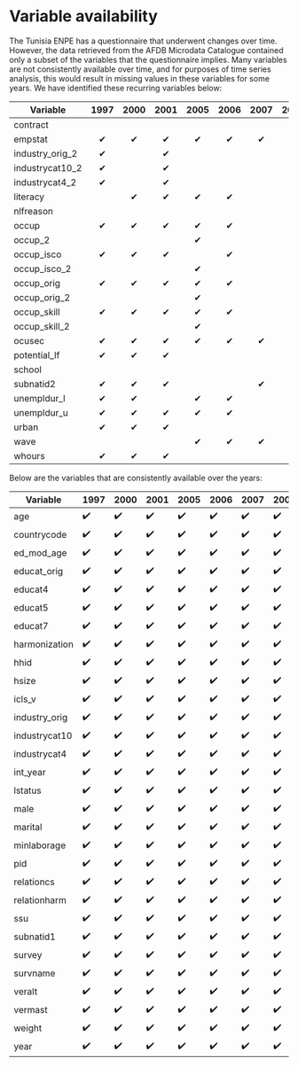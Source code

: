 # Variable availability

The Tunisia ENPE has a questionnaire that underwent changes over time. However, the data retrieved from the AFDB Microdata Catalogue contained only a subset of the variables that the questionnaire implies. Many variables are not consistently available over time, and for purposes of time series analysis, this would result in missing values in these variables for some years. We have identified these recurring variables below:

| Variable        | 1997 | 2000 | 2001 | 2005 | 2006 | 2007 | 2008 | 2009 | 2010 | 2011 | 2012 | 2013 | 2015 | 2016 | 2017 |
|-----------------|:----:|:----:|:----:|:----:|:----:|:----:|:----:|:----:|:----:|:----:|:----:|:----:|:----:|:----:|:----:|
| contract        |      |      |      |      |      |      |      |      |  ✔   |      |      |      |      |      |      |
| empstat         |  ✔   |  ✔   |  ✔   |  ✔   |  ✔   |  ✔   |  ✔   |      |  ✔   |  ✔   |  ✔   |  ✔   |  ✔   |  ✔   |  ✔   |
| industry_orig_2 |  ✔   |      |  ✔   |      |      |      |      |      |      |  ✔   |      |      |      |      |      |
| industrycat10_2 |  ✔   |      |  ✔   |      |      |      |      |      |      |  ✔   |      |      |      |      |      |
| industrycat4_2  |  ✔   |      |  ✔   |      |      |      |      |      |      |  ✔   |      |      |      |      |      |
| literacy        |      |  ✔   |  ✔   |  ✔   |  ✔   |      |      |      |      |  ✔   |      |      |      |      |      |
| nlfreason       |      |      |      |      |      |      |      |      |      |      |      |      |      |  ✔   |      |
| occup           |  ✔   |  ✔   |  ✔   |  ✔   |  ✔   |      |      |      |  ✔   |  ✔   |  ✔   |  ✔   |  ✔   |  ✔   |  ✔   |
| occup_2         |      |      |      |  ✔   |      |      |      |      |      |      |  ✔   |      |      |      |      |
| occup_isco      |  ✔   |  ✔   |  ✔   |      |  ✔   |      |      |      |  ✔   |  ✔   |      |  ✔   |      |      |      |
| occup_isco_2    |      |      |      |  ✔   |      |      |      |      |      |      |  ✔   |      |      |      |      |
| occup_orig      |  ✔   |  ✔   |  ✔   |  ✔   |  ✔   |      |      |      |  ✔   |  ✔   |  ✔   |  ✔   |  ✔   |  ✔   |  ✔   |
| occup_orig_2    |      |      |      |  ✔   |      |      |      |      |      |      |  ✔   |      |      |      |      |
| occup_skill     |  ✔   |  ✔   |  ✔   |  ✔   |  ✔   |      |      |      |  ✔   |  ✔   |  ✔   |  ✔   |  ✔   |  ✔   |  ✔   |
| occup_skill_2   |      |      |      |  ✔   |      |      |      |      |      |      |  ✔   |      |      |      |      |
| ocusec           |  ✔   |  ✔   |  ✔   |  ✔   |  ✔   |  ✔   |  ✔   |      |  ✔   |  ✔   |  ✔   |  ✔   |  ✔   |  ✔   |  ✔   |
| potential_lf     |  ✔   |  ✔   |  ✔   |      |      |      |      |      |      |      |      |      |      |      |      |
| school           |      |      |      |      |      |      |      |      |      |  ✔   |      |      |      |      |      |
| subnatid2        |  ✔   |  ✔   |  ✔   |      |      |  ✔   |  ✔   |  ✔   |  ✔   |  ✔   |      |  ✔   |  ✔   |  ✔   |  ✔   |
| unempldur_l      |  ✔   |  ✔   |      |  ✔   |  ✔   |      |      |      |      |  ✔   |  ✔   |  ✔   |  ✔   |  ✔   |  ✔   |
| unempldur_u      |  ✔   |  ✔   |  ✔   |  ✔   |  ✔   |      |      |      |      |  ✔   |  ✔   |  ✔   |  ✔   |  ✔   |  ✔   |
| urban            |  ✔   |  ✔   |  ✔   |      |      |      |      |  ✔   |      |  ✔   |  ✔   |  ✔   |  ✔   |  ✔   |  ✔   |
| wave             |      |      |      |  ✔   |  ✔   |  ✔   |  ✔   |  ✔   |  ✔   |  ✔   |  ✔   |  ✔   |  ✔   |  ✔   |  ✔   |
| whours           |  ✔   |  ✔   |  ✔   |      |      |      |      |  ✔   |      |      |      |      |      |      |      |

Below are the variables that are consistently available over the years:

| Variable        | 1997 | 2000 | 2001 | 2005 | 2006 | 2007 | 2008 | 2009 | 2010 | 2011 | 2012 | 2013 | 2015 | 2016 | 2017 |
|-----------------|------|------|------|------|------|------|------|------|------|------|------|------|------|------|------|
| age             | ✔️   | ✔️   | ✔️   | ✔️   | ✔️   | ✔️   | ✔️   | ✔️   | ✔️   | ✔️   | ✔️   | ✔️   | ✔️   | ✔️   | ✔️   |
| countrycode     | ✔️   | ✔️   | ✔️   | ✔️   | ✔️   | ✔️   | ✔️   | ✔️   | ✔️   | ✔️   | ✔️   | ✔️   | ✔️   | ✔️   | ✔️   |
| ed_mod_age      | ✔️   | ✔️   | ✔️   | ✔️   | ✔️   | ✔️   | ✔️   | ✔️   | ✔️   | ✔️   | ✔️   | ✔️   | ✔️   | ✔️   | ✔️   |
| educat_orig     | ✔️   | ✔️   | ✔️   | ✔️   | ✔️   | ✔️   | ✔️   | ✔️   | ✔️   | ✔️   | ✔️   | ✔️   | ✔️   | ✔️   | ✔️   |
| educat4         | ✔️   | ✔️   | ✔️   | ✔️   | ✔️   | ✔️   | ✔️   | ✔️   | ✔️   | ✔️   | ✔️   | ✔️   | ✔️   | ✔️   | ✔️   |
| educat5         | ✔️   | ✔️   | ✔️   | ✔️   | ✔️   | ✔️   | ✔️   | ✔️   | ✔️   | ✔️   | ✔️   | ✔️   | ✔️   | ✔️   | ✔️   |
| educat7         | ✔️   | ✔️   | ✔️   | ✔️   | ✔️   | ✔️   | ✔️   | ✔️   | ✔️   | ✔️   | ✔️   | ✔️   | ✔️   | ✔️   | ✔️   |
| harmonization   | ✔️   | ✔️   | ✔️   | ✔️   | ✔️   | ✔️   | ✔️   | ✔️   | ✔️   | ✔️   | ✔️   | ✔️   | ✔️   | ✔️   | ✔️   |
| hhid            | ✔️   | ✔️   | ✔️   | ✔️   | ✔️   | ✔️   | ✔️   | ✔️   | ✔️   | ✔️   | ✔️   | ✔️   | ✔️   | ✔️   | ✔️   |
| hsize           | ✔️   | ✔️   | ✔️   | ✔️   | ✔️   | ✔️   | ✔️   | ✔️   | ✔️   | ✔️   | ✔️   | ✔️   | ✔️   | ✔️   | ✔️   |
| icls_v          | ✔️   | ✔️   | ✔️   | ✔️   | ✔️   | ✔️   | ✔️   | ✔️   | ✔️   | ✔️   | ✔️   | ✔️   | ✔️   | ✔️   | ✔️   |
| industry_orig   | ✔️   | ✔️   | ✔️   | ✔️   | ✔️   | ✔️   | ✔️   | ✔️   | ✔️   | ✔️   | ✔️   | ✔️   | ✔️   | ✔️   | ✔️   |
| industrycat10   | ✔️   | ✔️   | ✔️   | ✔️   | ✔️   | ✔️   | ✔️   | ✔️   | ✔️   | ✔️   | ✔️   | ✔️   | ✔️   | ✔️   | ✔️   |
| industrycat4    | ✔️   | ✔️   | ✔️   | ✔️   | ✔️   | ✔️   | ✔️   | ✔️   | ✔️   | ✔️   | ✔️   | ✔️   | ✔️   | ✔️   | ✔️   |
| int_year        | ✔️   | ✔️   | ✔️   | ✔️   | ✔️   | ✔️   | ✔️   | ✔️   | ✔️   | ✔️   | ✔️   | ✔️   | ✔️   | ✔️   | ✔️   |
| lstatus         | ✔️   | ✔️   | ✔️   | ✔️   | ✔️   | ✔️   | ✔️   | ✔️   | ✔️   | ✔️   | ✔️   | ✔️   | ✔️   | ✔️   | ✔️   |
| male            | ✔️   | ✔️   | ✔️   | ✔️   | ✔️   | ✔️   | ✔️   | ✔️   | ✔️   | ✔️   | ✔️   | ✔️   | ✔️   | ✔️   | ✔️   |
| marital         | ✔️   | ✔️   | ✔️   | ✔️   | ✔️   | ✔️   | ✔️   | ✔️   | ✔️   | ✔️   | ✔️   | ✔️   | ✔️   | ✔️   | ✔️   |
| minlaborage     | ✔️   | ✔️   | ✔️   | ✔️   | ✔️   | ✔️   | ✔️   | ✔️   | ✔️   | ✔️   | ✔️   | ✔️   | ✔️   | ✔️   | ✔️   |
| pid             | ✔️   | ✔️   | ✔️   | ✔️   | ✔️   | ✔️   | ✔️   | ✔️   | ✔️   | ✔️   | ✔️   | ✔️   | ✔️   | ✔️   | ✔️   |
| relationcs      | ✔️   | ✔️   | ✔️   | ✔️   | ✔️   | ✔️   | ✔️   | ✔️   | ✔️   | ✔️   | ✔️   | ✔️   | ✔️   | ✔️   | ✔️   |
| relationharm    | ✔️   | ✔️   | ✔️   | ✔️   | ✔️   | ✔️   | ✔️   | ✔️   | ✔️   | ✔️   | ✔️   | ✔️   | ✔️   | ✔️   | ✔️   |
| ssu             | ✔️   | ✔️   | ✔️   | ✔️   | ✔️   | ✔️   | ✔️   | ✔️   | ✔️   | ✔️   | ✔️   | ✔️   | ✔️   | ✔️   | ✔️   |
| subnatid1       | ✔️   | ✔️   | ✔️   | ✔️   | ✔️   | ✔️   | ✔️   | ✔️   | ✔️   | ✔️   | ✔️   | ✔️   | ✔️   | ✔️   | ✔️   |
| survey          | ✔️   | ✔️   | ✔️   | ✔️   | ✔️   | ✔️   | ✔️   | ✔️   | ✔️   | ✔️   | ✔️   | ✔️   | ✔️   | ✔️   | ✔️   |
| survname        | ✔️   | ✔️   | ✔️   | ✔️   | ✔️   | ✔️   | ✔️   | ✔️   | ✔️   | ✔️   | ✔️   | ✔️   | ✔️   | ✔️   | ✔️   |
| veralt          | ✔️   | ✔️   | ✔️   | ✔️   | ✔️   | ✔️   | ✔️   | ✔️   | ✔️   | ✔️   | ✔️   | ✔️   | ✔️   | ✔️   | ✔️   |
| vermast         | ✔️   | ✔️   | ✔️   | ✔️   | ✔️   | ✔️   | ✔️   | ✔️   | ✔️   | ✔️   | ✔️   | ✔️   | ✔️   | ✔️   | ✔️   |
| weight          | ✔️   | ✔️   | ✔️   | ✔️   | ✔️   | ✔️   | ✔️   | ✔️   | ✔️   | ✔️   | ✔️   | ✔️   | ✔️   | ✔️   | ✔️   |
| year            | ✔️   | ✔️   | ✔️   | ✔️   | ✔️   | ✔️   | ✔️   | ✔️   | ✔️   | ✔️   | ✔️   | ✔️   | ✔️   | ✔️   | ✔️   |

